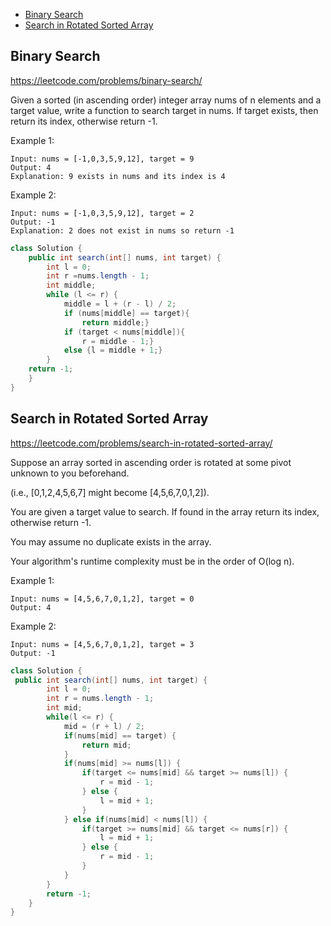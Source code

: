 + [Binary Search](#binary-search)
+ [Search in Rotated Sorted Array](#search-in-rotated-sorted-array)

## Binary Search

https://leetcode.com/problems/binary-search/

Given a sorted (in ascending order) integer array nums of n elements and a target value, write a function to search target in nums. If target exists, then return its index, otherwise return -1.

Example 1:
```
Input: nums = [-1,0,3,5,9,12], target = 9
Output: 4
Explanation: 9 exists in nums and its index is 4
```
Example 2:
```
Input: nums = [-1,0,3,5,9,12], target = 2
Output: -1
Explanation: 2 does not exist in nums so return -1
```
```java
class Solution {
    public int search(int[] nums, int target) {
        int l = 0;
        int r =nums.length - 1;
        int middle;
        while (l <= r) {
            middle = l + (r - l) / 2;
            if (nums[middle] == target){
                return middle;}
            if (target < nums[middle]){
                r = middle - 1;}
            else {l = middle + 1;}
        }
    return -1;
    }
}
```
## Search in Rotated Sorted Array

https://leetcode.com/problems/search-in-rotated-sorted-array/

Suppose an array sorted in ascending order is rotated at some pivot unknown to you beforehand.

(i.e., [0,1,2,4,5,6,7] might become [4,5,6,7,0,1,2]).

You are given a target value to search. If found in the array return its index, otherwise return -1.

You may assume no duplicate exists in the array.

Your algorithm's runtime complexity must be in the order of O(log n).

Example 1:
```
Input: nums = [4,5,6,7,0,1,2], target = 0
Output: 4
```
Example 2:
```
Input: nums = [4,5,6,7,0,1,2], target = 3
Output: -1
```
```java
class Solution {
 public int search(int[] nums, int target) {
        int l = 0;
		int r = nums.length - 1;
		int mid;
		while(l <= r) {
			mid = (r + l) / 2;
			if(nums[mid] == target) {
				return mid;
			}
			if(nums[mid] >= nums[l]) {
				if(target <= nums[mid] && target >= nums[l]) {
					r = mid - 1;
				} else {
					l = mid + 1;
				}
			} else if(nums[mid] < nums[l]) {
				if(target >= nums[mid] && target <= nums[r]) {
					l = mid + 1;
				} else {
					r = mid - 1;
				}
			}
		}
		return -1;
    }
}
```
